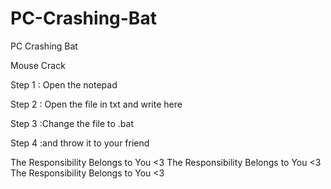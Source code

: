# PC-Crashing-Bat
PC Crashing Bat

Mouse Crack

Step 1 : Open the notepad

Step 2 : Open the file in txt and write here

Step 3 :Change the file to .bat

Step 4 :and throw it to your friend

The Responsibility Belongs to You <3 The Responsibility Belongs to You <3 The Responsibility Belongs to You <3
